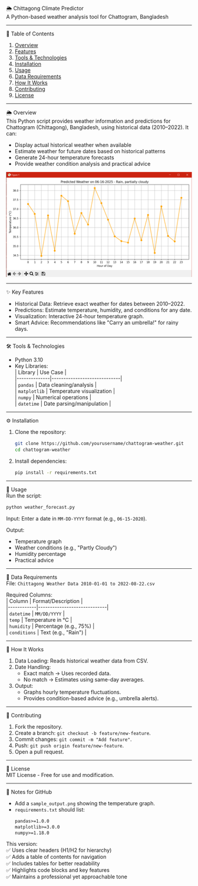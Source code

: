  🌦️ Chittagong Climate Predictor  
A Python-based weather analysis tool for Chattogram, Bangladesh  

---

 📖 Table of Contents  
1. [Overview](-overview)  
2. [Features](-key-features)  
3. [Tools & Technologies](-tools--technologies)  
4. [Installation](-installation)  
5. [Usage](-usage)  
6. [Data Requirements](-data-requirements)  
7. [How It Works](-how-it-works)  
8. [Contributing](-contributing)  
9. [License](-license)  

---

 🌦️ Overview  
This Python script provides weather information and predictions for Chattogram (Chittagong), Bangladesh, using historical data (2010–2022). It can:  
- Display actual historical weather when available  
- Estimate weather for future dates based on historical patterns  
- Generate 24-hour temperature forecasts  
- Provide weather condition analysis and practical advice  

![Sample Output](./sample_output.png)  

---

 ✨ Key Features  
- Historical Data: Retrieve exact weather for dates between 2010–2022.  
- Predictions: Estimate temperature, humidity, and conditions for any date.  
- Visualization: Interactive 24-hour temperature graph.  
- Smart Advice: Recommendations like "Carry an umbrella!" for rainy days.  

---

 🛠️ Tools & Technologies  
- Python 3.10  
- Key Libraries:  
  | Library       | Use Case                     |  
  |--------------|-----------------------------|  
  | `pandas`     | Data cleaning/analysis       |  
  | `matplotlib` | Temperature visualization    |  
  | `numpy`      | Numerical operations         |  
  | `datetime`   | Date parsing/manipulation    |  

---

 ⚙️ Installation  
1. Clone the repository:  
   ```bash  
   git clone https://github.com/yourusername/chattogram-weather.git  
   cd chattogram-weather  
   ```  

2. Install dependencies:  
   ```bash  
   pip install -r requirements.txt  
   ```  

---

 🚀 Usage  
Run the script:  
```bash  
python weather_forecast.py  
```  
Input: Enter a date in `MM-DD-YYYY` format (e.g., `06-15-2020`).  

Output:  
- Temperature graph  
- Weather conditions (e.g., "Partly Cloudy")  
- Humidity percentage  
- Practical advice  

---

 📂 Data Requirements  
File: `Chittagong Weather Data 2010-01-01 to 2022-08-22.csv`  

Required Columns:  
| Column      | Format/Description           |  
|------------|-----------------------------|  
| `datetime` | `MM/DD/YYYY`                |  
| `temp`     | Temperature in °C           |  
| `humidity` | Percentage (e.g., 75%)      |  
| `conditions` | Text (e.g., "Rain")       |  

---

 🔧 How It Works  
1. Data Loading: Reads historical weather data from CSV.  
2. Date Handling:  
   - Exact match → Uses recorded data.  
   - No match → Estimates using same-day averages.  
3. Output:  
   - Graphs hourly temperature fluctuations.  
   - Provides condition-based advice (e.g., umbrella alerts).  

---

 🤝 Contributing  
1. Fork the repository.  
2. Create a branch: `git checkout -b feature/new-feature`.  
3. Commit changes: `git commit -m "Add feature"`.  
4. Push: `git push origin feature/new-feature`.  
5. Open a pull request.  

---

 📜 License  
MIT License - Free for use and modification.  

--- 

 📌 Notes for GitHub  
- Add a `sample_output.png` showing the temperature graph.  
- `requirements.txt` should list:  
  ```  
  pandas>=1.0.0  
  matplotlib>=3.0.0  
  numpy>=1.18.0  
  ```  

This version:  
✅ Uses clear headers (H1/H2 for hierarchy)  
✅ Adds a table of contents for navigation  
✅ Includes tables for better readability  
✅ Highlights code blocks and key features  
✅ Maintains a professional yet approachable tone  
